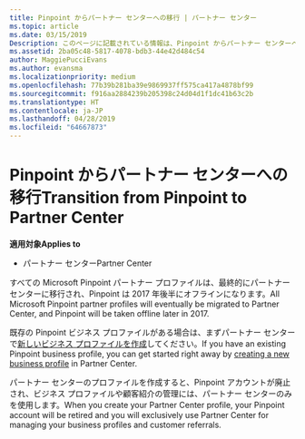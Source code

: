 ```yaml
---
title: Pinpoint からパートナー センターへの移行 | パートナー センター
ms.topic: article
ms.date: 03/15/2019
Description: このページに記載されている情報は、Pinpoint からパートナー センターへ移行する方法を説明しています。
ms.assetid: 2ba05c48-5817-4078-bdb3-44e42d484c54
author: MaggiePucciEvans
ms.author: evansma
ms.localizationpriority: medium
ms.openlocfilehash: 77b39b281ba39e9869937ff575ca417a4878bf99
ms.sourcegitcommit: f916aa2884239b205398c24d04d1f1dc41b63c2b
ms.translationtype: HT
ms.contentlocale: ja-JP
ms.lasthandoff: 04/28/2019
ms.locfileid: "64667873"
---
```

# <a name="transition-from-pinpoint-to-partner-center"></a><span data-ttu-id="6276a-103">Pinpoint からパートナー センターへの移行</span><span class="sxs-lookup"><span data-stu-id="6276a-103">Transition from Pinpoint to Partner Center</span></span>

<span data-ttu-id="6276a-104">**適用対象**</span><span class="sxs-lookup"><span data-stu-id="6276a-104">**Applies to**</span></span>

-  <span data-ttu-id="6276a-105">パートナー センター</span><span class="sxs-lookup"><span data-stu-id="6276a-105">Partner Center</span></span>

<span data-ttu-id="6276a-106">すべての Microsoft Pinpoint パートナー プロファイルは、最終的にパートナー センターに移行され、Pinpoint は 2017 年後半にオフラインになります。</span><span class="sxs-lookup"><span data-stu-id="6276a-106">All Microsoft Pinpoint partner profiles will eventually be migrated to Partner Center, and Pinpoint will be taken offline later in 2017.</span></span> 

<span data-ttu-id="6276a-107">既存の Pinpoint ビジネス プロファイルがある場合は、まずパートナー センターで[新しいビジネス プロファイルを作成](create-a-marketing-profile.md)してください。</span><span class="sxs-lookup"><span data-stu-id="6276a-107">If you have an existing Pinpoint business profile, you can get started right away by [creating a new business profile](create-a-marketing-profile.md) in Partner Center.</span></span>

<span data-ttu-id="6276a-108">パートナー センターのプロファイルを作成すると、Pinpoint アカウントが廃止され、ビジネス プロファイルや顧客紹介の管理には、パートナー センターのみを使用します。</span><span class="sxs-lookup"><span data-stu-id="6276a-108">When you create your Partner Center profile, your Pinpoint account will be retired and you will exclusively use Partner Center for managing your business profiles and customer referrals.</span></span>